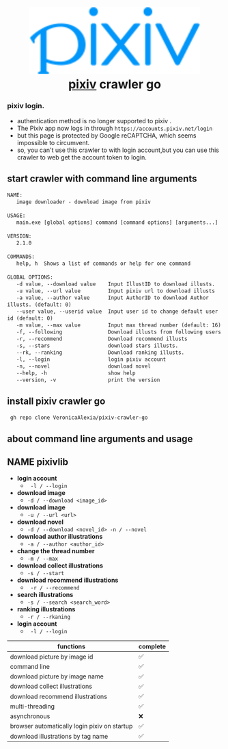 <h1 align="center">
  <img src="./docs/logo.svg" alt="Pixiv_logo" width ="400">
  <br><a href="https://www.pixiv.net/">pixiv</a> crawler go<br>  
</h1> 

### pixiv login.

- authentication method is no longer supported to pixiv .
- The Pixiv app now logs in through `https://accounts.pixiv.net/login`
- but this page is protected by Google reCAPTCHA, which seems impossible to circumvent.
- so, you can't use this crawler to with login account,but you can use this crawler to web get the account token to
  login.

## start crawler with command line arguments

```
NAME:
   image downloader - download image from pixiv 

USAGE:
   main.exe [global options] command [command options] [arguments...]

VERSION:
   2.1.0

COMMANDS:
   help, h  Shows a list of commands or help for one command

GLOBAL OPTIONS:
   -d value, --download value    Input IllustID to download illusts.
   -u value, --url value         Input pixiv url to download illusts
   -a value, --author value      Input AuthorID to download Author illusts. (default: 0)
   --user value, --userid value  Input user id to change default user id (default: 0)
   -m value, --max value         Input max thread number (default: 16)
   -f, --following               Download illusts from following users
   -r, --recommend               Download recommend illusts
   -s, --stars                   download stars illusts.
   --rk, --ranking               Download ranking illusts.
   -l, --login                   login pixiv account
   -n, --novel                   download novel
   --help, -h                    show help
   --version, -v                 print the version

```

## install pixiv crawler go
 

```Clone
 gh repo clone VeronicaAlexia/pixiv-crawler-go
```

## about command line arguments and usage

## NAME pixivlib

- **login account**
    - ``` -l / --login```
- **download image**
    - ```-d / --download <image_id> ```
- **download image**
    - ```-u / --url <url> ```
- **download novel**
    - ```-d / --download <novel_id> -n / --novel```
- **download author illustrations**
    - ``` -a / --author <author_id> ```
- **change the thread number**
    - ``` -m / --max ```
- **download collect illustrations**
    - ``` -s / --start ```
- **download recommend illustrations**
    - ``` -r / --recommend```
- **search illustrations**
    - ``` -s / --search <search_word> ```
- **ranking illustrations**
    - ``` -r / --rkaning ```
- **login account**
    - ``` -l / --login```  

| functions                                    | complete |
|----------------------------------------------|----------|
| download picture by image id                 | ✅        |
| command line                                 | ✅        |
| download picture by image name               | ✅        |
| download collect illustrations               | ✅        |
| download recommend illustrations             | ✅        |
| multi-threading                              | ✅        |
| asynchronous                                 | ❌        |
| browser automatically login pixiv on startup | ✅        |
| download illustrations by tag name           | ✅        |
